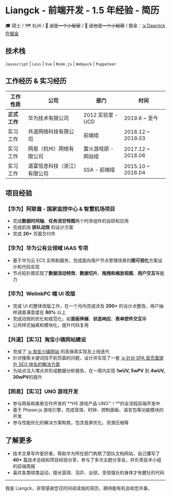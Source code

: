 # Liangck - 前端开发 - 1.5 年经验 - 简历

🎓 硕士 / 🗺️ 杭州 / 📱 ~~这是一个小秘密~~ / 📧 ~~这也是一个小秘密~~ / 掘金：[⇲ Dawnlck 在掘金](https://juejin.cn/user/1028798614345032)

## 技术栈

`Javascript` | `Less` | `Vue` | `Node.js` | `Webpack` | `Puppeteer`

## 工作经历 & 实习经历

| 工作性质     | 公司                         | 部门                | 时间              |
| ------------ | ---------------------------- | ------------------- | ----------------- |
| **正式工作** | 华为技术有限公司             | 2012 实验室 - UCD   | 2019.6 ~ 至今     |
| 实习工作     | 共道网络科技有限公司         | 前端组              | 2018.12 ~ 2019.03 |
| 实习工作     | 网易（杭州）网络有限公司     | 雷火游戏部 - 网站组 | 2017.12 ~ 2018.06 |
| 实习工作     | 道富信息科技（浙江）有限公司 | SSA - 前端组        | 2015.10 ~ 2016.04 |

## 项目经验

### 【华为】阿联酋 - 国家监控中心 & 智慧机场项目

- 完成**数据时间轴**、**任务流甘特图**两个时序组件的自研和应用
- 完成机场 **排队动效** 的设计方案
- 完成 **20+** 页面交付件

### 【华为】华为公有云领域 IAAS 专项

- 基于华为云 ECS 实例和服务，完成面向用户节点管理场景的**图可视化**方案设计和代码实现
- 节点拓扑图实现了**数据流动特效**、**数据切片**、**拖拽和缩放视图**、**用户交互**等能力

### 【华为】WelinkPC 端 UI 改版

- 完成 UI 的整体改版工作，在一个月内完成涉及 **200+** 的设计点整改，用户抽样调查满意度在 **80%** 以上
- 完成动效的优化和规范化，如**面板伸展**、**状态响应**、**表单控件交互**等
- 公共样式抽离和模块化，提升代码复用

### 【共道】【实习】淘宝小镇网站建设

- 完成了 [⇲ 淘宝小镇网站](https://taobao.yuntrial.com/) 的高保真实现及上线迭代
- 针对搜索关键词找不到页面的问题，设计并实现了一套 [⇲ 针对 SPA 型页面提升 SEO 排名的解决方案](https://juejin.cn/post/6899834443674943495)
- 为站点注入埋点并形成数据分析报告，在一周内实现 **1wUV, 5wPV** 到 **4wUV, 30wPV**的提升

### 【网易】【实习】UNO 游戏开发

- 参与网易和美泰合作开发的 **H5 游戏产品 UNO™！**的全流程前端开发中
- 基于 Phaser.js 游戏引擎，完成音效、时钟、控制面板、语言包等功能模块的开发
- 参与性能优化的解决方案构筑，包含首屏优化、资源压缩等

## 了解更多

- 技术文章写作爱好者，帮助华为所在部门构筑了团队文档网站，自己攥写了 **40+** 篇技术总结和项目经验分享，参与了多次主题分享会，并负责技术小组的前端周报
- 喜欢各类球类运动，擅长篮球、羽乒、台球，坚信强壮的身体才有健壮的代码

---

我是 Liangck，非常感谢您花时间阅读我的简历，期待能有机会和您共事。
